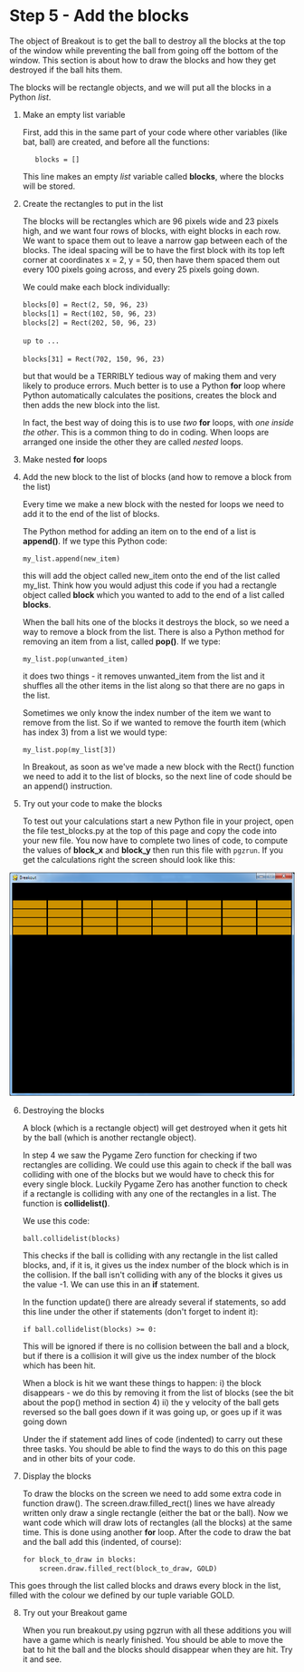 # Step 5 - Add the blocks

The object of Breakout is to get the ball to destroy all the blocks at the top of the window while preventing the ball from going off the bottom of the window. This section is about how to draw the blocks and how they get destroyed if the ball hits them.

The blocks will be rectangle objects, and we will put all the blocks in a Python *list*.

1. Make an empty list variable

   First, add this in the same part of your code where other variables (like bat, ball) are created, and before all the functions:
   ```
      blocks = []
   ```

   This line makes an empty *list* variable called **blocks**, where the blocks will be stored. 

2. Create the rectangles to put in the list

   The blocks will be rectangles which are 96 pixels wide and 23 pixels high, and we want four rows of blocks, with eight blocks in each row. We want to space them out to leave a narrow gap between each of the blocks. The ideal spacing will be to have the first block with its top left corner at coordinates x = 2, y = 50, then have them spaced them out every 100 pixels going across, and every 25 pixels going down. 

   We could make each block individually:
   ```
   blocks[0] = Rect(2, 50, 96, 23)
   blocks[1] = Rect(102, 50, 96, 23)
   blocks[2] = Rect(202, 50, 96, 23)

   up to ...

   blocks[31] = Rect(702, 150, 96, 23)
   ```
   but that would be a TERRIBLY tedious way of making them and very likely to produce errors. Much better is to use a Python **for** loop where Python automatically calculates the positions, creates the block and then adds the new block into the list.

   In fact, the best way of doing this is to use *two* **for** loops, with *one inside the other*. This is a common thing to do in coding. When loops are arranged one inside the other they are called *nested* loops.

3. Make nested **for** loops

   

4. Add the new block to the list of blocks (and how to remove a block from the list)

   Every time we make a new block with the nested for loops we need to add it to the end of the list of blocks.

   The Python method for adding an item on to the end of a list is **append()**. If we type this Python code:
   ```
   my_list.append(new_item)
   ```
   this will add the object called new_item onto the end of the list called my_list. Think how you would adjust this code if you had a rectangle object called **block** which you wanted to add to the end of a list called **blocks**.

   When the ball hits one of the blocks it destroys the block, so we need a way to remove a block from the list. There is also a Python method for removing an item from a list, called **pop()**. If we type:
   ```
   my_list.pop(unwanted_item)
   ```
   it does two things - it removes unwanted_item from the list and it shuffles all the other items in the list along so that there are no gaps in the list. 

   Sometimes we only know the index number of the item we want to remove from the list. So if we wanted to remove the fourth item (which has index 3) from a list we would type:
   ```
   my_list.pop(my_list[3])
   ```
   In Breakout, as soon as we've made a new block with the Rect() function we need to add it to the list of blocks, so the next line of code should be an append() instruction.

5. Try out your code to make the blocks

   To test out your calculations start a new Python file in your project, open the file test_blocks.py at the top of this page and copy the code into your new file. You now have to complete two lines of code, to compute the values of **block_x** and **block_y** then run this file with ```pgzrun```. If you get the calculations right the screen should look like this:

![alt text](blocks_in_place.png "How the blocks should look")

6. Destroying the blocks

   A block (which is a rectangle object) will get destroyed when it gets hit by the ball (which is another rectangle object).

   In step 4 we saw the Pygame Zero function for checking if two rectangles are colliding. We could use this again to check if the ball was colliding with one of the blocks but we would have to check this for every single block. Luckily Pygame Zero has another function to check if a rectangle is colliding with any one of the rectangles in a list. The function is **collidelist()**.

   We use this code:
   ```
   ball.collidelist(blocks)
   ```
   This checks if the ball is colliding with any rectangle in the list called blocks, and, if it is, it gives us the index number of the block which is in the collision. If the ball isn't colliding with any of the blocks it gives us the value -1. We can use this in an **if** statement. 

   In the function update() there are already several if statements, so add this line under the other if statements (don't forget to indent it):
   ```
   if ball.collidelist(blocks) >= 0:
   ```

   This will be ignored if there is no collision between the ball and a block, but if there is a collision it will give us the index number of the block which has been hit.

   When a block is hit we want these things to happen:
    i) the block disappears - we do this by removing it from the list of blocks (see the bit about the pop() method in section 4)
   ii) the y velocity of the ball gets reversed so the ball goes down if it was going up, or goes up if it was going down

   Under the if statement add lines of code (indented) to carry out these three tasks. You should be able to find the ways to do this on this page and in other bits of your code.

7. Display the blocks

   To draw the blocks on the screen we need to add some extra code in function draw(). The screen.draw.filled_rect() lines we have already written only draw a single rectangle (either the bat or the ball). Now we want code which will draw lots of rectangles (all the blocks) at the same time. This is done using another **for** loop. After the code to draw the bat and the ball add this (indented, of course):
   ```
   for block_to_draw in blocks:
       screen.draw.filled_rect(block_to_draw, GOLD)
   ```
This goes through the list called blocks and draws every block in the list, filled with the colour we defined by our tuple variable GOLD.

8. Try out your Breakout game

   When you run breakout.py using pgzrun with all these additions you will have a game which is nearly finished. You should be able to move the bat to hit the ball and the blocks should disappear when they are hit. Try it and see.


